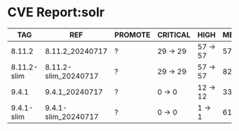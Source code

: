 # CVE Report:solr
|     TAG     |         REF          | PROMOTE | CRITICAL |   HIGH   |  MEDIUM  |   LOW    | UNKNOWN |
|-------------|----------------------|---------|----------|----------|----------|----------|---------|
| 8.11.2      | 8.11.2_20240717      | ?       | 29 -> 29 | 57 -> 57 | 57 -> 44 | 12 -> 12 | 0 -> 0  |
| 8.11.2-slim | 8.11.2-slim_20240717 | ?       | 29 -> 29 | 57 -> 57 | 82 -> 44 | 20 -> 12 | 0 -> 0  |
| 9.4.1       | 9.4.1_20240717       | ?       | 0 -> 0   | 12 -> 12 | 33 -> 18 | 3 -> 3   | 0 -> 0  |
| 9.4.1-slim  | 9.4.1-slim_20240717  | ?       | 0 -> 0   | 1 -> 1   | 61 -> 2  | 11 -> 0  | 0 -> 0  |
